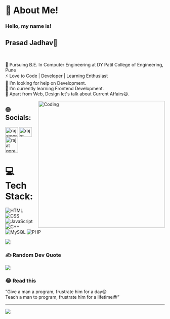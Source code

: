 # 💫 About Me!
### Hello, my name is!<br>
## Prasad Jadhav👋<br>
<br>

🔭 Pursuing B.E. In Computer Engineering at DY Patil College of Engineering, Pune <br>⚡ Love to Code | Developer | Learning Enthusiast <br>🤝 I’m looking for help on Development.<br>🌱 I’m  currently learning Frontend Development.<br>💬 Apart from Web, Design let's talk about Current Affairs:smiley:.<br>

<img align="right" alt="Coding" width="400" src="https://cdn.dribbble.com/users/1059583/screenshots/4171367/coding-freak.gif">

## 🌐 Socials:
<a href="https://twitter.com/prasadjadhav154" target="blank"><img align="center" src="https://raw.githubusercontent.com/rahuldkjain/github-profile-readme-generator/master/src/images/icons/Social/twitter.svg" alt="rajatgore3" height="30" width="40" /></a>
<a href="https://www.linkedin.com/in/prasad-jadhav-610668228/" target="blank"><img align="center" src="https://raw.githubusercontent.com/rahuldkjain/github-profile-readme-generator/master/src/images/icons/Social/linked-in-alt.svg" alt="rajat gore" height="30" width="40" /></a>
<a href="mailto:prasadjadhav153@gmail.com" target="blank"><img align="center" src="https://img.icons8.com/?size=512&id=qyRpAggnV0zH&format=png" alt="rajat gore" height="50" width="40" /></a>
</p>



# 💻 Tech Stack:
![HTML](https://img.shields.io/badge/HTML-%23E34F26.svg?style=for-the-badge&logo=html5&logoColor=white)
![CSS](https://img.shields.io/badge/CSS-%231572B6.svg?style=for-the-badge&logo=css3&logoColor=white)
![JavaScript](https://img.shields.io/badge/JavaScript-%23F7DF1E.svg?style=for-the-badge&logo=javascript&logoColor=black)
![C++](https://img.shields.io/badge/c++-%2300599C.svg?style=for-the-badge&logo=c%2B%2B&logoColor=white)
![MySQL](https://img.shields.io/badge/mysql-%2300f.svg?style=for-the-badge&logo=mysql&logoColor=white) 
![PHP](https://img.shields.io/badge/PHP-%234F5B93.svg?style=for-the-badge&logo=php&logoColor=white)

![](https://github-readme-streak-stats.herokuapp.com/?user=prasadjadhav153&theme=dark&hide_border=false)<br/>

### ✍️ Random Dev Quote
![](https://quotes-github-readme.vercel.app/api?type=horizontal&theme=radical)

### 😂 Read this<br>
“Give a man a program, frustrate him for a day😢<br>
Teach a man to program, frustrate him for a lifetime😵”

---
[![](https://visitcount.itsvg.in/api?id=vishakha0411&icon=0&color=1)](https://visitcount.itsvg.in)
